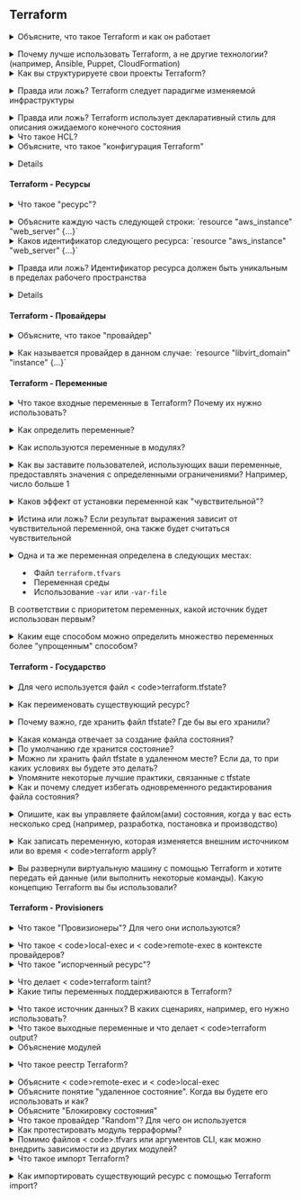 ## Terraform

<details>
<summary>Объясните, что такое Terraform и как он работает</summary><br><b>

[Terraform.io](https://www.terraform.io/intro/index.html#what-is-terraform-): "Terraform - это инструмент инфраструктуры как кода (IaC), который позволяет безопасно и эффективно создавать, изменять и версионировать инфраструктуру."<br>.
</b></details>

<details>
<summary>Почему лучше использовать Terraform, а не другие технологии? (например, Ansible, Puppet, CloudFormation)</summary><br><b>

Распространенный *неправильный* ответ - сказать, что Ansible и Puppet - это инструменты управления конфигурацией.
а Terraform - это инструмент инициализации. Хотя технически это верно, это не означает, что Ansible и Puppet не могут
использовать для обеспечения инфраструктуры. Также не объясняется, почему Terraform следует использовать вместо
CloudFormation, если это вообще возможно.

Преимущества Terraform перед другими инструментами:

  * Он следует подходу неизменяемой инфраструктуры, который имеет такие преимущества, как предотвращение дрейфа конфигурации с течением времени
  * Ansible и Puppet более процедурные (вы упоминаете, что нужно выполнить на каждом шаге), а Terraform - декларативный, поскольку вы описываете общее желаемое состояние, а не каждый ресурс или задачу. Вы можете привести пример перехода от 1 к 2 серверам в каждом инструменте. В Terraform вы указываете 2, а в Ansible и puppet вам нужно предоставить только 1 дополнительный сервер, поэтому вам нужно явно указать, что вы предоставляете только один сервер.
</b></details>

<details>
<summary>Как вы структурируете свои проекты Terraform? </summary><br><b>

terraform_directory
   providers.tf -> Список провайдеров (источник, версия и т.д.)
   variables.tf -> любая переменная, используемая в других файлах, таких как main.tf
   main.tf -> Перечисляет ресурсы
</b></details>

<details>
<summary>Правда или ложь? Terraform следует парадигме изменяемой инфраструктуры</summary><br><b>

Ложь. Terraform следует парадигме неизменяемой инфраструктуры.
</b></details>

<details>
<summary>Правда или ложь? Terraform использует декларативный стиль для описания ожидаемого конечного состояния</summary><br><b>
Правда
</b></details>

<details>
<summary>Что такое HCL? </summary><br><b>
HCL расшифровывается как Hashicorp Configuration Language. Это язык, который компания Hashicorp сделала для использования в качестве языка конфигурации для ряда своих инструментов, включая terraform.
</b></details>

<details>
<summary>Объясните, что такое "конфигурация Terraform"</summary><br><b>

Конфигурация - это корневой модуль вместе с деревом дочерних модулей, которые называются зависимостями от корневого модуля.
</b></details>

<details>
< резюме> Объясните, что делают следующие команды:

  * < code>terraform init</code>
  * <код>терраформный план</код>
  * < code>terraform validate</code>
  * < code>terraform apply</code>
</summary><br><b>

< code>terraform init</code> сканирует ваш код, чтобы определить, какие провайдеры вы используете, и загружает их.
< code>terraform plan</code> позволит вам увидеть, что собирается сделать terraform, прежде чем сделать это на самом деле.
< code>terraform validate</code> проверяет, является ли конфигурация синтаксически правильной и внутренне согласованной в пределах каталога.
< code>terraform apply</code> обеспечит ресурсы, указанные в .tf файлах.
</b></details>

#### Terraform - Ресурсы

<details>
<summary>Что такое "ресурс"? </summary><br><b>

HashiCorp: "Terraform использует блоки ресурсов для управления инфраструктурой, такой как виртуальные сети, вычислительные экземпляры или компоненты более высокого уровня, такие как записи DNS. Блоки ресурсов представляют собой один или несколько объектов инфраструктуры в конфигурации Terraform".
</b></details>

<details>
<summary>Объясните каждую часть следующей строки: `resource "aws_instance" "web_server" {...}`</summary><br><b>

  - ресурс: ключевое слово для определения ресурса
  - "aws_instance": тип ресурса
  - "web_server": имя ресурса
</b></details>

<details>
<summary>Каков идентификатор следующего ресурса: `resource "aws_instance" "web_server" {...}`</summary><br><b>

`aws_instance.web_server`
</b></details>

<details>
<summary>Правда или ложь? Идентификатор ресурса должен быть уникальным в пределах рабочего пространства</summary><br><b>

Правда
</b></details>

<details>
< резюме> Объясните каждое из следующих положений в отношении ресурсов

  * Аргументы
  * Атрибуты
  * Мета-аргументы</summary><br><b>
  
  - Аргументы: конфигурации, специфичные для ресурсов
  - Атрибуты: значения, выставляемые ресурсом в форме `resource_type.resource_name.attribute_name`. Обычно они устанавливаются провайдером или API.
  - Мета-аргументы: Функции Terraform для изменения поведения ресурса
</b></details>

#### Terraform - Провайдеры

<details>
<summary>Объясните, что такое "провайдер"</summary><br><b>

[terraform.io](https://www.terraform.io/docs/language/providers/index.html): "Terraform полагается на плагины, называемые "провайдерами", для взаимодействия с облачными провайдерами, поставщиками SaaS и другими API... Каждый провайдер добавляет набор типов ресурсов и/или источников данных, которыми Terraform может управлять. Каждый тип ресурса реализуется провайдером; без провайдеров Terraform не может управлять ни одним видом инфраструктуры."
</b></details>

<details>
<summary>Как называется провайдер в данном случае: `resource "libvirt_domain" "instance" {...}`</summary><br><b>

libvirt
</b></details>

#### Terraform - Переменные

<details>
<summary>Что такое входные переменные в Terraform? Почему их нужно использовать? </summary><br><b>

Входные переменные служат параметрами модуля в Terraform. Они позволяют вам, например, один раз определить значение переменной и использовать эту переменную в разных местах модуля, чтобы в следующий раз, когда вы захотите изменить значение, вы изменили его в одном месте, а не меняли значение в разных местах модуля.
</b></details>

<details>
<summary>Как определить переменные?</summary><br><b>

```
переменная "app_id" {
  тип = строка
  описание = "Идентификатор приложения"
  по умолчанию = "некоторое_значение"
}
```

Обычно они определяются в собственном файле (например, vars.tf).
</b></details>

<details>
<summary>Как используются переменные в модулях?</summary><br><b>

На них ссылаются с помощью `var.VARIABLE_NAME`.

vars.tf:

```
переменная "память" {
  тип = строка
  по умолчанию "8192"
}

переменная "cpu" {
  тип = строка
  по умолчанию = "4"
}
```

main.tf:

```
ресурс "libvirt_domain" "vm1" {
   имя = "vm1"
   память = var.memory
   cpu = var.cpu
}
```
</b></details>

<details>
<summary>Как вы заставите пользователей, использующих ваши переменные, предоставлять значения с определенными ограничениями? Например, число больше 1</summary><br><b>

Использование блока `оценка`

```
переменная "some_var" {
  тип = число
  
  валидация {
    условие = var.some_var > 1
    error_message = "необходимо указать число больше 1"
  }

}
```
</b></details>

<details>
<summary>Каков эффект от установки переменной как "чувствительной"?</summary><br><b>

Он не показывает свое значение, когда вы запускаете `terraform apply` или `terraform plan`, но в конечном итоге оно все равно записывается в файл состояния.
</b></details>

<details>
<summary>Истина или ложь? Если результат выражения зависит от чувствительной переменной, она также будет считаться чувствительной</summary><br><b>

Правда
</b></details>

<details>
<summary> Одна и та же переменная определена в следующих местах:

  - Файл `terraform.tfvars`
  - Переменная среды
  - Использование `-var` или `-var-file`
  
В соответствии с приоритетом переменных, какой источник будет использован первым? </summary><br><b>

Порядок такой:

  - Переменная среды
  - Файл `terraform.tfvars`
  - Использование `-var` или `-var-file`
</b></details>

<details>
<summary>Каким еще способом можно определить множество переменных более "упрощенным" способом?</summary><br><b>

Использование файла `.tfvars`, который содержит переменную, состоящую из простых имен переменных, назначается таким образом:

```
x = 2
y = "марио"
z = "Луиджи"
```
</b></details>

#### Terraform - Государство

<details>
<summary>Для чего используется файл < code>terraform.tfstate</code>? </summary><br><b>

Он отслеживает идентификаторы созданных ресурсов, чтобы Terraform знал, чем он управляет.
</b></details>

<details>
<summary>Как переименовать существующий ресурс?</summary><br><b>

государство терраформ мв
</b></details>

<details>
<summary>Почему важно, где хранить файл tfstate? Где бы вы его хранили? </summary><br><b>

  - tfstate содержит учетные данные в виде обычного текста. Не стоит размещать его в общедоступном месте.
  - tfstate не должен изменяться одновременно, поэтому размещение его в общем месте, доступном для всех с правами "запись", может привести к проблемам. (Удаленное состояние Terraform не имеет такой проблемы).
  - tfstate является важным файлом. Поэтому, возможно, лучше поместить его в место, где регулярно создаются резервные копии.

Поэтому tfstate не следует хранить в git-репозиториях. Лучшим вариантом является защищенное хранение, например, защищенные ведра.
</b></details>

<details>
<summary>Какая команда отвечает за создание файла состояния? </summary><br><b>

  - terraform apply file.terraform
  - Вышеприведенная команда создаст файл tfstate в рабочей папке.
</b></details>

<details>
<summary>По умолчанию где хранится состояние? </summary><br><b>

  - По умолчанию состояние хранится в локальном файле с именем terraform.tfstate.
</b></details>

<details>
<summary>Можно ли хранить файл tfstate в удаленном месте? Если да, то при каких условиях вы будете это делать? </summary><br><b>

  - Да, его также можно хранить удаленно, что лучше работает в командной среде. При условии, что удаленное расположение не является общедоступным, поскольку файл tfstate содержит также конфиденциальную информацию. Доступ к этому удаленному местоположению должен быть открыт только для членов команды.
</b></details>

<details>
<summary>Упомяните некоторые лучшие практики, связанные с tfstate</summary><br><b>

  - Не редактируйте его вручную. tfstate был разработан для манипуляций с terraform, а не для пользователей напрямую.
  - Храните его в защищенном месте (поскольку он может содержать учетные данные и вообще конфиденциальную информацию)
  - Регулярно создавайте резервные копии, чтобы в случае необходимости можно было легко откатиться назад. 
  - Храните его в удаленном общем хранилище. Это особенно необходимо при работе в команде, когда состояние может быть обновлено любым из членов команды.
  - Включите версионирование, если хранилище, в котором вы храните файл состояния, поддерживает его. Версионирование отлично подходит для резервного копирования и отката в случае возникновения проблем.
</b></details>

<details>
<summary>Как и почему следует избегать одновременного редактирования файла состояния?</summary><br><b>

Если два пользователя или процесса одновременно редактируют файл состояния, это может привести к некорректному файлу состояния, который на самом деле не представляет состояние ресурсов.<br>.

Чтобы избежать этого, Terraform может применить блокировку состояния, если бэкенд поддерживает это. Например, AWS s3 поддерживает блокировку состояния и согласованность через DynamoDB. Часто, если бэкенд поддерживает это, Terraform будет использовать блокировку состояния автоматически, поэтому от пользователя ничего не требуется для ее активации.
</b></details>

<details>
<summary> Опишите, как вы управляете файлом(ами) состояния, когда у вас есть несколько сред (например, разработка, постановка и производство)</summary><br><b>

Здесь нет правильного или неправильного, но кажется, что в целом предпочтительнее иметь отдельный файл состояния для каждой среды.
</b></details>

<details>
<summary>Как записать переменную, которая изменяется внешним источником или во время < code>terraform apply</code>? </summary><br><b>

Вы используете его следующим образом: <код>переменная "my_var" {}</код>.
</b></details>

<details>
<summary>Вы развернули виртуальную машину с помощью Terraform и хотите передать ей данные (или выполнить некоторые команды). Какую концепцию Terraform вы бы использовали? </summary><br><b>

[Provisioners](https://www.terraform.io/docs/language/resources/provisioners)
</b></details>

#### Terraform - Provisioners

<details>
<summary>Что такое "Провизионеры"? Для чего они используются? </summary><br><b>

Провизионеры используются для выполнения действий на локальной или удаленной машине. Это очень полезно в случае, если вы создали экземпляр и хотите сделать пару изменений на созданной машине без необходимости вручную заходить на нее после завершения работы Terraform и запускать их вручную.
</b></details>

<details>
<summary>Что такое < code>local-exec</code> и < code>remote-exec</code> в контексте провайдеров? </summary><br><b>
</b></details>

<details>
<summary>Что такое "испорченный ресурс"? </summary><br><b>

Это ресурс, который был успешно создан, но потерпел неудачу во время инициализации. Terraform потерпит неудачу и пометит этот ресурс как "испорченный".
</b></details>

<details>
<summary>Что делает < code>terraform taint</code>? </summary><br><b>
< code>terraform taint resource.id</code> вручную помечает ресурс как испорченный в файле состояния. Таким образом, когда вы запустите < code>terraform apply</code> в следующий раз, ресурс будет уничтожен и создан заново.
</b></details>

<details>
<summary>Какие типы переменных поддерживаются в Terraform? </summary><br><b>

строка
номер
bool
список(< ТИП>)
set(< TYPE>)
map(< TYPE>)
object({< ATTR_NAME> = < TYPE>, ... })
кортеж([< ТИП>, ...])
</b></details>

<details>
<summary>Что такое источник данных? В каких сценариях, например, его нужно использовать? </summary><br><b>
Источники данных ищут или вычисляют значения, которые могут быть использованы в других местах конфигурации терраформы.

Существует довольно много случаев, когда вам может понадобиться их использовать:
* вы хотите ссылаться на ресурсы, не управляемые через терраформу
* вы хотите ссылаться на ресурсы, управляемые другим модулем терраформы
* вы хотите чисто вычислить значение с проверкой типов, например, с помощью < code>aws_iam_policy_document</code>.
</b></details>

<details>
<summary>Что такое выходные переменные и что делает < code>terraform output</code>? </summary><br><b>
Выходные переменные - это именованные значения, которые берутся из атрибутов модуля. Они хранятся в состоянии терраформы и могут быть использованы другими модулями через < code>remote_state</code>.
</b></details>

<details>
<summary>Объяснение модулей</summary>

Модуль Terraform - это набор конфигурационных файлов Terraform в одном каталоге. Модули - это небольшие, многократно используемые конфигурации Terraform, которые позволяют вам управлять группой связанных ресурсов так, как будто это один ресурс. Даже простая конфигурация, состоящая из одного каталога с одним или несколькими файлами .tf, является модулем. Когда вы запускаете команды Terraform непосредственно из такого каталога, он считается корневым модулем. Таким образом, в этом смысле каждая конфигурация Terraform является частью модуля.
</b></details>

<details>
<summary>Что такое реестр Terraform? </summary><br><b>

Реестр Terraform предоставляет централизованное место для официальных и управляемых сообществом провайдеров и модулей.
</b></details>

<details>
<summary>Объясните < code>remote-exec</code> и < code>local-exec</code></summary><br><b>
</b></details>


<details>
<summary>Объясните понятие "удаленное состояние". Когда вы будете его использовать и как? </summary><br><b>
  Terraform генерирует json-файл `terraform.tfstate`, описывающий компоненты/услуги, предоставленные указанным провайдером. Удаленный
  Государство хранит этот файл на удаленном носителе, чтобы обеспечить совместную работу команды.
</b></details>

<details>
<summary>Объясните "Блокировку состояния"</summary><br><b>
  Блокировка состояния - это механизм, который блокирует операции над определенным файлом состояния от нескольких абонентов, чтобы избежать конфликтующих операций от разных членов команды. Как только блокировка операции первого абонента будет снята, другой член команды может приступать к выполнению операции
  выполнять свою собственную операцию. Тем не менее, Terraform сначала проверит файл состояния на предмет того, существует ли уже нужный ресурс и
  если нет, он продолжает его создавать.
</b></details>

<details>
<summary>Что такое провайдер "Random"? Для чего он используется</summary><br><b>
 Случайный поставщик помогает генерировать цифровые или буквенные символы для использования в качестве префикса или суффикса для желаемого именованного идентификатора.
</b></details>

<details>
<summary>Как протестировать модуль терраформы?</summary><br><b>
  Можно привести много примеров, но наиболее распространенным ответом будет использование инструмента < code>terratest</code> и проверка того, что модуль может быть инициализирован, может создавать ресурсы и может уничтожать эти ресурсы.
</b></details>

<details>
<summary>Помимо файлов < code>.tfvars</code> или аргументов CLI, как можно внедрить зависимости из других модулей?</summary><br><b>
  Встроенный в terraform способ заключается в использовании < code>remote-state</code> для поиска выходов из других модулей.
  В сообществе также распространено использование инструмента под названием < code>terragrunt</code> для явного внедрения переменных между модулями.
</b></details>

<details>
<summary>Что такое импорт Terraform? </summary><br><b>

Terraform import используется для импорта существующей инфраструктуры. Он позволяет принести ресурсы, созданные другими способами (например, запущенные вручную облачные ресурсы), и передать их под управление Terraform. 
</b></details>

<details>
<summary>Как импортировать существующий ресурс с помощью Terraform import?</summary><br><b>

1. Определите, какой ресурс вы хотите импортировать.
2. Напишите код терраформирования, соответствующий конфигурации данного ресурса.
3. Выполните команду terraform < code>terraform import RESOURCE ID</code><br>

например. Допустим, вы хотите импортировать экземпляр aws. Тогда вы выполните следующие действия:
1. Определите этот экземпляр aws в консоли
2. Обратитесь к его конфигурации и напишите код Terraform, который будет выглядеть примерно так:
```
ресурс "aws_instance" "tf_aws_instance" {
  ami = data.aws_ami.ubuntu.id
  instance_type = "t3.micro"

  теги = {
    Имя = "import-me"
  }
}
```
3. Запустите команду terraform <код>terraform import aws_instance.tf_aws_instance i-12345678</код>.
</b></details>
